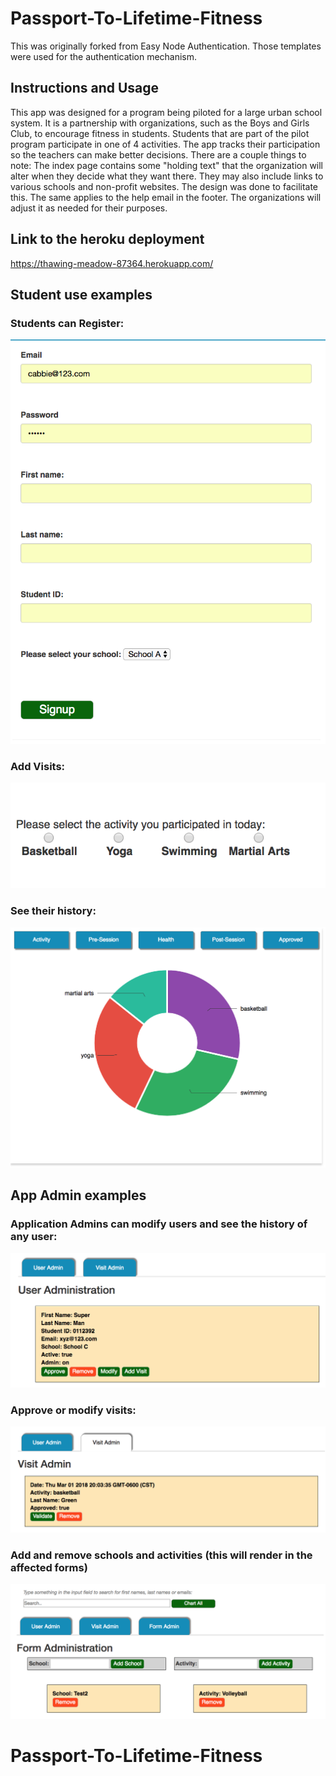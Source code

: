 # Passport-To-Lifetime-Fitness
This was originally forked from Easy Node Authentication. Those templates were used for the authentication mechanism.

## Instructions and Usage
This app was designed for a program being piloted for a large urban school system. It is a partnership with organizations, such as the Boys and Girls Club, to encourage fitness in students. Students that are part of the pilot program participate in one of 4 activities. The app tracks their participation so the teachers can make better decisions.
There are a couple things to note:
The index page contains some "holding text" that the organization will alter when they decide what they want there. They may also include links to various schools and non-profit websites. The design was done to facilitate this. The same applies to the help email in the footer. The organizations will adjust it as needed for their purposes.

## Link to the heroku deployment
https://thawing-meadow-87364.herokuapp.com/

## Student use examples
### Students can Register:
![alt text](screenshots/registration.png "Registration")

### Add Visits:
![alt text](screenshots/addvisit.png "Add Visit")

### See their history:
![alt text](screenshots/pievisit.png "History")

## App Admin examples
### Application Admins can modify users and see the history of any user:
![alt text](screenshots/useradmin.png "User Admin")

### Approve or modify visits:
![alt text](screenshots/visitadmin.png "Visit Admin")


### Add and remove schools and activities (this will render in the affected forms)
![alt text](screenshots/formadmin.png "Form Admin")


# Passport-To-Lifetime-Fitness
